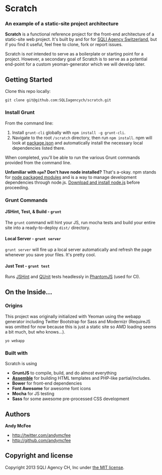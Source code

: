 Scratch
================
### An example of a static-site project architecture

**Scratch** is a functional reference project for the front-end architecture of a static-site web project.  It's built by and for for [SQLI Agency Switzerland](https://github.com/sqliagencych), but if you find it useful, feel free to clone, fork or report issues.  

Scratch is *not* intended to serve as a boilerplate or starting point for a project.  However, a secondary goal of Scratch is to serve as a potential end-point for a custom yeoman-generator which we will develop later. 

## Getting Started

Clone this repo locally:

`git clone git@github.com:SQLIagencych/scratch.git`

### Install Grunt

From the command line:

1. Install `grunt-cli` globally with `npm install -g grunt-cli`.
2. Navigate to the root `/scratch` directory, then run `npm install`. npm will look at [package.json](package.json) and automatically install the necessary local dependencies listed there.

When completed, you'll be able to run the various Grunt commands provided from the command line.

**Unfamiliar with `npm`? Don't have node installed?** That's a-okay. npm stands for [node packaged modules](http://npmjs.org/) and is a way to manage development dependencies through node.js. [Download and install node.js](http://nodejs.org/download/) before proceeding.


### Grunt Commands
#### JSHint, Test, & Build - `grunt`
The `grunt` command will hint your JS, run mocha tests and build your entire site into a ready-to-deploy `dist/` directory.

#### Local Server - `grunt server`
`grunt server` will fire up a local server automatically and refresh the page whenever you save your files. It's pretty cool.  

#### Just Test - `grunt test`
Runs [JSHint](http://jshint.com) and [QUnit](http://qunitjs.com/) tests headlessly in [PhantomJS](http://phantomjs.org/) (used for CI).


## On the Inside...

### Origins

This project was originally initialized with Yeoman using the webapp generator including Twitter Bootstrap for Sass and Modernizr (RequireJS was omitted for now because this is just a static site so AMD loading seems a bit much, but who knows...).  

`yo webapp` 

### Built with

Scratch is using 
- **GruntJS** to compile, build, and do almost everything
- **[Assemble](http://assemble.io/)** for building HTML templates and PHP-like partial/includes.
- **Bower** for front-end dependencies
- **Font Awesome** for awesome font icons
- **Mocha** for JS testing
- **Sass** for some awesome pre-processed CSS development


## Authors

**Andy McFee**

+ <http://twitter.com/andymcfee>
+ <http://github.com/andymcfee>



## Copyright and license

Copyright 2013 SQLI Agency CH, Inc under [the MIT license](LICENSE).